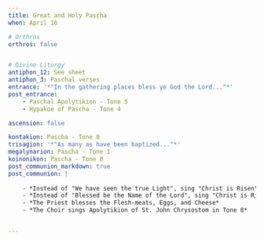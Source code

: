 ```yaml
---
title: Great and Holy Pascha
when: April 16

# Orthros
orthros: false


# Divine Liturgy
antiphon_12: See sheet
antiphon_3: Paschal verses
entrance: '*"In the gathering places bless ye God the Lord..."*'
post_entrance:
    - Paschal Apolytikion - Tone 5
    - Hypakoe of Pascha - Tone 4

ascension: false

kontakion: Pascha - Tone 8
trisagion: '*"As many as have been baptized..."*'
megalynarion: Pascha - Tone 1
koinonikon: Pascha - Tone 8
post_communion_markdown: true
post_communion: |
    
    - *Instead of "We have seen the true Light", sing "Christ is Risen" **ONCE***
    - *Instead of "Blessed be the Name of the Lord", sing "Christ is Risen" **THRICE***
    - *The Priest blesses the Flesh-meats, Eggs, and Cheese*
    - *The Choir sings Apolytikion of St. John Chrysostom in Tone 8*


---
```


